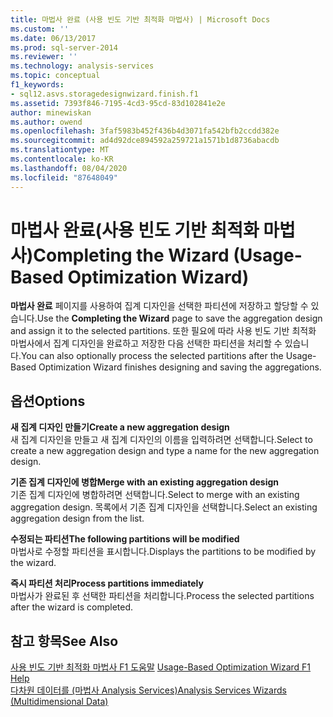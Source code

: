 ```yaml
---
title: 마법사 완료 (사용 빈도 기반 최적화 마법사) | Microsoft Docs
ms.custom: ''
ms.date: 06/13/2017
ms.prod: sql-server-2014
ms.reviewer: ''
ms.technology: analysis-services
ms.topic: conceptual
f1_keywords:
- sql12.asvs.storagedesignwizard.finish.f1
ms.assetid: 7393f846-7195-4cd3-95cd-83d102841e2e
author: minewiskan
ms.author: owend
ms.openlocfilehash: 3faf5983b452f436b4d3071fa542bfb2ccdd382e
ms.sourcegitcommit: ad4d92dce894592a259721a1571b1d8736abacdb
ms.translationtype: MT
ms.contentlocale: ko-KR
ms.lasthandoff: 08/04/2020
ms.locfileid: "87648049"
---
```

# <a name="completing-the-wizard-usage-based-optimization-wizard"></a><span data-ttu-id="e946a-102">마법사 완료(사용 빈도 기반 최적화 마법사)</span><span class="sxs-lookup"><span data-stu-id="e946a-102">Completing the Wizard (Usage-Based Optimization Wizard)</span></span>
  <span data-ttu-id="e946a-103">**마법사 완료** 페이지를 사용하여 집계 디자인을 선택한 파티션에 저장하고 할당할 수 있습니다.</span><span class="sxs-lookup"><span data-stu-id="e946a-103">Use the **Completing the Wizard** page to save the aggregation design and assign it to the selected partitions.</span></span> <span data-ttu-id="e946a-104">또한 필요에 따라 사용 빈도 기반 최적화 마법사에서 집계 디자인을 완료하고 저장한 다음 선택한 파티션을 처리할 수 있습니다.</span><span class="sxs-lookup"><span data-stu-id="e946a-104">You can also optionally process the selected partitions after the Usage-Based Optimization Wizard finishes designing and saving the aggregations.</span></span>  
  
## <a name="options"></a><span data-ttu-id="e946a-105">옵션</span><span class="sxs-lookup"><span data-stu-id="e946a-105">Options</span></span>  
 <span data-ttu-id="e946a-106">**새 집계 디자인 만들기**</span><span class="sxs-lookup"><span data-stu-id="e946a-106">**Create a new aggregation design**</span></span>  
 <span data-ttu-id="e946a-107">새 집계 디자인을 만들고 새 집계 디자인의 이름을 입력하려면 선택합니다.</span><span class="sxs-lookup"><span data-stu-id="e946a-107">Select to create a new aggregation design and type a name for the new aggregation design.</span></span>  
  
 <span data-ttu-id="e946a-108">**기존 집계 디자인에 병합**</span><span class="sxs-lookup"><span data-stu-id="e946a-108">**Merge with an existing aggregation design**</span></span>  
 <span data-ttu-id="e946a-109">기존 집계 디자인에 병합하려면 선택합니다.</span><span class="sxs-lookup"><span data-stu-id="e946a-109">Select to merge with an existing aggregation design.</span></span> <span data-ttu-id="e946a-110">목록에서 기존 집계 디자인을 선택합니다.</span><span class="sxs-lookup"><span data-stu-id="e946a-110">Select an existing aggregation design from the list.</span></span>  
  
 <span data-ttu-id="e946a-111">**수정되는 파티션**</span><span class="sxs-lookup"><span data-stu-id="e946a-111">**The following partitions will be modified**</span></span>  
 <span data-ttu-id="e946a-112">마법사로 수정할 파티션을 표시합니다.</span><span class="sxs-lookup"><span data-stu-id="e946a-112">Displays the partitions to be modified by the wizard.</span></span>  
  
 <span data-ttu-id="e946a-113">**즉시 파티션 처리**</span><span class="sxs-lookup"><span data-stu-id="e946a-113">**Process partitions immediately**</span></span>  
 <span data-ttu-id="e946a-114">마법사가 완료된 후 선택한 파티션을 처리합니다.</span><span class="sxs-lookup"><span data-stu-id="e946a-114">Process the selected partitions after the wizard is completed.</span></span>  
  
## <a name="see-also"></a><span data-ttu-id="e946a-115">참고 항목</span><span class="sxs-lookup"><span data-stu-id="e946a-115">See Also</span></span>  
 <span data-ttu-id="e946a-116">[사용 빈도 기반 최적화 마법사 F1 도움말](usage-based-optimization-wizard-f1-help.md) </span><span class="sxs-lookup"><span data-stu-id="e946a-116">[Usage-Based Optimization Wizard F1 Help](usage-based-optimization-wizard-f1-help.md) </span></span>  
 [<span data-ttu-id="e946a-117">다차원 데이터를 &#40;마법사 Analysis Services&#41;</span><span class="sxs-lookup"><span data-stu-id="e946a-117">Analysis Services Wizards &#40;Multidimensional Data&#41;</span></span>](analysis-services-wizards-multidimensional-data.md)  
  
  
